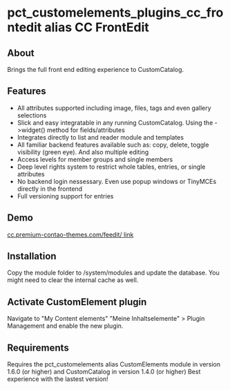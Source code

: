 pct_customelements_plugins_cc_frontedit alias CC FrontEdit
================

About
-----
Brings the full front end editing experience to CustomCatalog.

Features
-------
+ All attributes supported including image, files, tags and even gallery selections
+ Slick and easy integratable in any running CustomCatalog. Using the ->widget() method for fields/attributes
+ Integrates directly to list and reader module and templates
+ All familiar backend features available such as: copy, delete, toggle visibility (green eye). And also multiple editing
+ Access levels for member groups and single members
+ Deep level rights system to restrict whole tables, entries, or single attributes
+ No backend login nessessary. Even use popup windows or TinyMCEs directly in the frontend
+ Full versioning support for entries

Demo
------------
[cc.premium-contao-themes.com/feedit/ link](cc.premium-contao-themes.com/feedit/)

Installation
------------
Copy the module folder to /system/modules and update the database. You might need to clear the internal cache as well.

Activate CustomElement plugin
------------
Navigate to "My Content elements" "Meine Inhaltselemente" > Plugin Management and enable the new plugin.

Requirements
------------
Requires the pct_customelements alias CustomElements module in version 1.6.0 (or higher) and CustomCatalog in version 1.4.0 (or higher)
Best experience with the lastest version!
